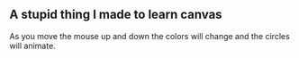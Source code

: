 ## A stupid thing I made to learn canvas

As you move the mouse up and down the colors will change and the circles will animate.



